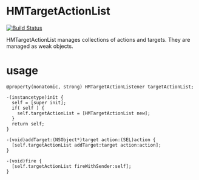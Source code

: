 # HMTargetActionList 

[![Build Status](https://travis-ci.org/hmuronaka/HMTargetActionList.svg)](https://travis-ci.org/hmuronaka/HMTargetActionList)

HMTargetActionList manages collections of actions and targets. They are managed as weak objects.

# usage

```obj-c
@property(nonatomic, strong) HMTargetActionListener targetActionList;

-(instancetype)init {
  self = [super init];
  if( self ) {
    self.targetActionList = [HMTargetActionList new];
  }
  return self;
}

-(void)addTarget:(NSObject*)target action:(SEL)action {
  [self.targetActionList addTarget:target action:action];
}

-(void)fire {
  [self.targetActionList fireWithSender:self];
}
```
